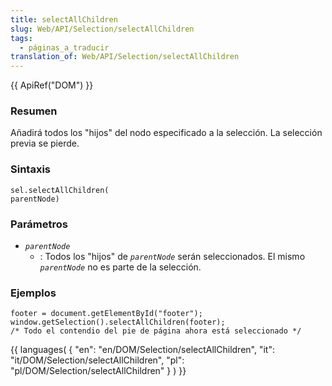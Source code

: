 ```yaml
---
title: selectAllChildren
slug: Web/API/Selection/selectAllChildren
tags:
  - páginas_a_traducir
translation_of: Web/API/Selection/selectAllChildren
---
```

{{ ApiRef("DOM") }}

### Resumen

Añadirá todos los "hijos" del nodo especificado a la selección. La selección previa se pierde.

### Sintaxis

```
sel.selectAllChildren(
parentNode)
```

### Parámetros

- _`parentNode`_
  - : Todos los "hijos" de
    _`parentNode`_
    serán seleccionados. El mismo
    _`parentNode`_
    no es parte de la selección.

### Ejemplos

```
footer = document.getElementById("footer");
window.getSelection().selectAllChildren(footer);
/* Todo el contendio del pie de página ahora está seleccionado */
```

{{ languages( { "en": "en/DOM/Selection/selectAllChildren", "it": "it/DOM/Selection/selectAllChildren", "pl": "pl/DOM/Selection/selectAllChildren" } ) }}
